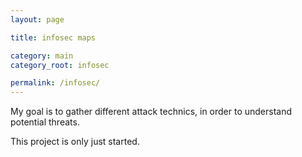```yaml
---
layout: page

title: infosec maps

category: main
category_root: infosec

permalink: /infosec/
---
```


My goal is to gather different attack technics, in order to understand potential threats.

This project is only just started.

